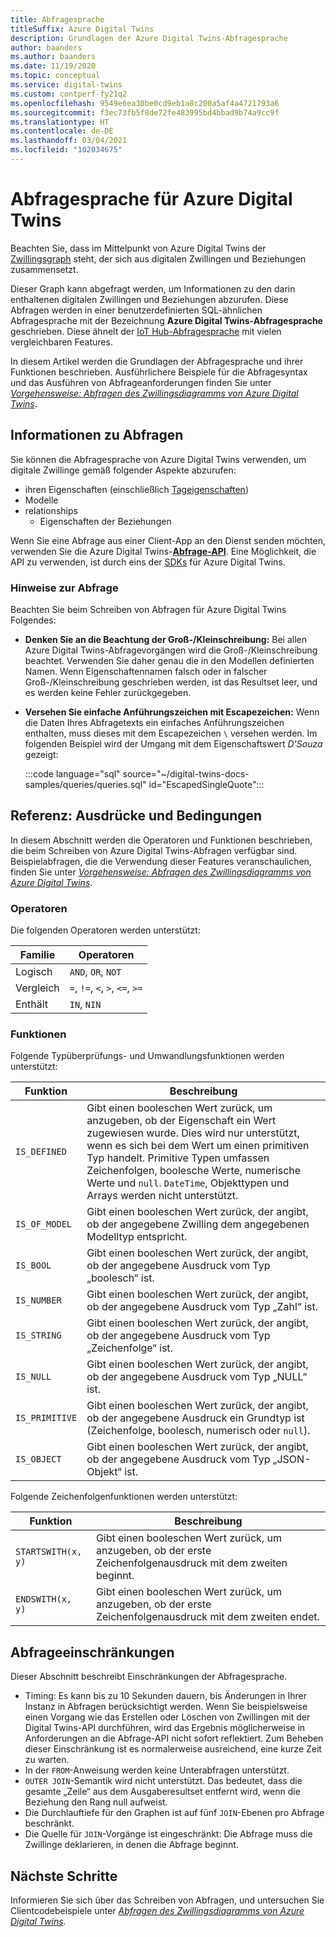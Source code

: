 ```yaml
---
title: Abfragesprache
titleSuffix: Azure Digital Twins
description: Grundlagen der Azure Digital Twins-Abfragesprache
author: baanders
ms.author: baanders
ms.date: 11/19/2020
ms.topic: conceptual
ms.service: digital-twins
ms.custom: contperf-fy21q2
ms.openlocfilehash: 9549e6ea30be0cd9eb1a8c200a5af4a4721793a6
ms.sourcegitcommit: f3ec73fb5f8de72fe483995bd4bbad9b74a9cc9f
ms.translationtype: HT
ms.contentlocale: de-DE
ms.lasthandoff: 03/04/2021
ms.locfileid: "102034675"
---
```

# <a name="about-the-query-language-for-azure-digital-twins"></a>Abfragesprache für Azure Digital Twins

Beachten Sie, dass im Mittelpunkt von Azure Digital Twins der [Zwillingsgraph](concepts-twins-graph.md) steht, der sich aus digitalen Zwillingen und Beziehungen zusammensetzt. 

Dieser Graph kann abgefragt werden, um Informationen zu den darin enthaltenen digitalen Zwillingen und Beziehungen abzurufen. Diese Abfragen werden in einer benutzerdefinierten SQL-ähnlichen Abfragesprache mit der Bezeichnung **Azure Digital Twins-Abfragesprache** geschrieben. Diese ähnelt der [IoT Hub-Abfragesprache](../iot-hub/iot-hub-devguide-query-language.md) mit vielen vergleichbaren Features.

In diesem Artikel werden die Grundlagen der Abfragesprache und ihrer Funktionen beschrieben. Ausführlichere Beispiele für die Abfragesyntax und das Ausführen von Abfrageanforderungen finden Sie unter [*Vorgehensweise: Abfragen des Zwillingsdiagramms von Azure Digital Twins*](how-to-query-graph.md).

## <a name="about-the-queries"></a>Informationen zu Abfragen

Sie können die Abfragesprache von Azure Digital Twins verwenden, um digitale Zwillinge gemäß folgender Aspekte abzurufen:
* ihren Eigenschaften (einschließlich [Tageigenschaften](how-to-use-tags.md))
* Modelle
* relationships
  - Eigenschaften der Beziehungen

Wenn Sie eine Abfrage aus einer Client-App an den Dienst senden möchten, verwenden Sie die Azure Digital Twins-[**Abfrage-API**](/rest/api/digital-twins/dataplane/query). Eine Möglichkeit, die API zu verwenden, ist durch eins der [SDKs](how-to-use-apis-sdks.md#overview-data-plane-apis) für Azure Digital Twins.

### <a name="considerations-for-querying"></a>Hinweise zur Abfrage

Beachten Sie beim Schreiben von Abfragen für Azure Digital Twins Folgendes:
* **Denken Sie an die Beachtung der Groß-/Kleinschreibung:** Bei allen Azure Digital Twins-Abfragevorgängen wird die Groß-/Kleinschreibung beachtet. Verwenden Sie daher genau die in den Modellen definierten Namen. Wenn Eigenschaftennamen falsch oder in falscher Groß-/Kleinschreibung geschrieben werden, ist das Resultset leer, und es werden keine Fehler zurückgegeben.
* **Versehen Sie einfache Anführungszeichen mit Escapezeichen:** Wenn die Daten Ihres Abfragetexts ein einfaches Anführungszeichen enthalten, muss dieses mit dem Escapezeichen `\` versehen werden. Im folgenden Beispiel wird der Umgang mit dem Eigenschaftswert *D'Souza* gezeigt:

  :::code language="sql" source="~/digital-twins-docs-samples/queries/queries.sql" id="EscapedSingleQuote":::

## <a name="reference-expressions-and-conditions"></a>Referenz: Ausdrücke und Bedingungen

In diesem Abschnitt werden die Operatoren und Funktionen beschrieben, die beim Schreiben von Azure Digital Twins-Abfragen verfügbar sind. Beispielabfragen, die die Verwendung dieser Features veranschaulichen, finden Sie unter [*Vorgehensweise: Abfragen des Zwillingsdiagramms von Azure Digital Twins*](how-to-query-graph.md).

### <a name="operators"></a>Operatoren

Die folgenden Operatoren werden unterstützt:

| Familie | Operatoren |
| --- | --- |
| Logisch |`AND`, `OR`, `NOT` |
| Vergleich | `=`, `!=`, `<`, `>`, `<=`, `>=` |
| Enthält | `IN`, `NIN` |

### <a name="functions"></a>Funktionen

Folgende Typüberprüfungs- und Umwandlungsfunktionen werden unterstützt:

| Funktion | Beschreibung |
| -------- | ----------- |
| `IS_DEFINED` | Gibt einen booleschen Wert zurück, um anzugeben, ob der Eigenschaft ein Wert zugewiesen wurde. Dies wird nur unterstützt, wenn es sich bei dem Wert um einen primitiven Typ handelt. Primitive Typen umfassen Zeichenfolgen, boolesche Werte, numerische Werte und `null`. `DateTime`, Objekttypen und Arrays werden nicht unterstützt. |
| `IS_OF_MODEL` | Gibt einen booleschen Wert zurück, der angibt, ob der angegebene Zwilling dem angegebenen Modelltyp entspricht. |
| `IS_BOOL` | Gibt einen booleschen Wert zurück, der angibt, ob der angegebene Ausdruck vom Typ „boolesch“ ist. |
| `IS_NUMBER` | Gibt einen booleschen Wert zurück, der angibt, ob der angegebene Ausdruck vom Typ „Zahl“ ist. |
| `IS_STRING` | Gibt einen booleschen Wert zurück, der angibt, ob der angegebene Ausdruck vom Typ „Zeichenfolge“ ist. |
| `IS_NULL` | Gibt einen booleschen Wert zurück, der angibt, ob der angegebene Ausdruck vom Typ „NULL“ ist. |
| `IS_PRIMITIVE` | Gibt einen booleschen Wert zurück, der angibt, ob der angegebene Ausdruck ein Grundtyp ist (Zeichenfolge, boolesch, numerisch oder `null`). |
| `IS_OBJECT` | Gibt einen booleschen Wert zurück, der angibt, ob der angegebene Ausdruck vom Typ „JSON-Objekt“ ist. |

Folgende Zeichenfolgenfunktionen werden unterstützt:

| Funktion | Beschreibung |
| -------- | ----------- |
| `STARTSWITH(x, y)` | Gibt einen booleschen Wert zurück, um anzugeben, ob der erste Zeichenfolgenausdruck mit dem zweiten beginnt. |
| `ENDSWITH(x, y)` | Gibt einen booleschen Wert zurück, um anzugeben, ob der erste Zeichenfolgenausdruck mit dem zweiten endet. |

## <a name="query-limitations"></a>Abfrageeinschränkungen

Dieser Abschnitt beschreibt Einschränkungen der Abfragesprache.

* Timing: Es kann bis zu 10 Sekunden dauern, bis Änderungen in Ihrer Instanz in Abfragen berücksichtigt werden. Wenn Sie beispielsweise einen Vorgang wie das Erstellen oder Löschen von Zwillingen mit der Digital Twins-API durchführen, wird das Ergebnis möglicherweise in Anforderungen an die Abfrage-API nicht sofort reflektiert. Zum Beheben dieser Einschränkung ist es normalerweise ausreichend, eine kurze Zeit zu warten.
* In der `FROM`-Anweisung werden keine Unterabfragen unterstützt.
* `OUTER JOIN`-Semantik wird nicht unterstützt. Das bedeutet, dass die gesamte „Zeile“ aus dem Ausgaberesultset entfernt wird, wenn die Beziehung den Rang null aufweist.
* Die Durchlauftiefe für den Graphen ist auf fünf `JOIN`-Ebenen pro Abfrage beschränkt.
* Die Quelle für `JOIN`-Vorgänge ist eingeschränkt: Die Abfrage muss die Zwillinge deklarieren, in denen die Abfrage beginnt.

## <a name="next-steps"></a>Nächste Schritte

Informieren Sie sich über das Schreiben von Abfragen, und untersuchen Sie Clientcodebeispiele unter [*Abfragen des Zwillingsdiagramms von Azure Digital Twins*](how-to-query-graph.md).